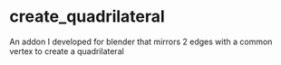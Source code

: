 # create_quadrilateral
An addon I developed for blender that mirrors 2 edges with a common vertex to create a quadrilateral
